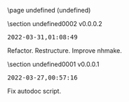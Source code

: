 \page undefined (undefined)

<div style="max-width:700px;">

\section undefined0002 v0.0.0.2

<pre>
2022-03-31,01:08:49
</pre>

 Refactor. Restructure. Improve nhmake.









\section undefined0001 v0.0.0.1

<pre>
2022-03-27,00:57:16
</pre>

 Fix autodoc script.



</div>